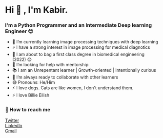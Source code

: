 # Hi 👋 , I'm Kabir.

### I'm a Python Programmer and an Intermediate Deep learning Engineer 😊

- 🌱 I’m currently learning image processing techniques with deep learning
- ⚡ I have a strong interest in image processing for medical diagnotics 
- 📝 I am about to bag a first class degree in biomedical engineering (2022) 😊
- 🤔 I’m looking for help with mentorship
- 📚 I am an Unrepentant learner | Growth-oriented | Intentionally curious
- 👯 I’m always ready to collaborate with other learners
- 😄 Pronouns: He/Him
- ⚡ I love dogs. Cats are like women, I don't understand them.
- ⚡ I love Billie Eilish

### 🤙 How to reach me

[Twitter](https://twitter.com/marshallhamzah)
</br>
[LinkedIn](https://www.linkedin.com/in/kabir-muhammad-b82161135)
</br>
[Gmail](muhammadkabirhamzah@gmail.com)


<!--
**Marshall-mk/Marshall-mk** is a ✨ _special_ ✨ repository because its `README.md` (this file) appears on your GitHub profile.

-->

